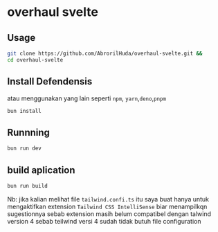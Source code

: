 # overhaul svelte

## Usage

```sh
git clone https://github.com/AbrorilHuda/overhaul-svelte.git &&
cd overhaul-svelte
```

## Install Defendensis

atau menggunakan yang lain seperti `npm`, `yarn`,`deno`,`pnpm`

```sh
bun install
```

## Runnning

```sh
bun run dev
```

## build aplication

```sh
bun run build
```

Nb: jika kalian melihat file `tailwind.confi.ts` itu saya buat hanya untuk mengaktifkan extension `Tailwind CSS IntelliSense` biar menampilkqn sugestionnya sebab extension masih belum compatibel dengan talwind version 4 sebab teilwind versi 4 sudah tidak butuh file configuration
